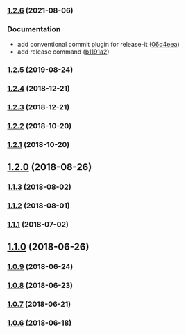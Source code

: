### [1.2.6](https://github.com/matmar10/just-api/compare/v1.2.5...v1.2.6) (2021-08-06)


### Documentation

* add conventional commit plugin for release-it ([06d4eea](https://github.com/matmar10/just-api/commit/06d4eea58389a804df3229d60ecd6a7d910a4bf0))
* add release command ([b1191a2](https://github.com/matmar10/just-api/commit/b1191a271c0a9499f6bd2c2a9d2ca6769b78e3c7))

### [1.2.5](https://github.com/matmar10/just-api/compare/v1.2.5...v1.2.6) (2019-08-24)

### [1.2.4](https://github.com/matmar10/just-api/compare/v1.2.5...v1.2.6) (2018-12-21)

### [1.2.3](https://github.com/matmar10/just-api/compare/v1.2.5...v1.2.6) (2018-12-21)

### [1.2.2](https://github.com/matmar10/just-api/compare/v1.2.5...v1.2.6) (2018-10-20)

### [1.2.1](https://github.com/matmar10/just-api/compare/v1.2.5...v1.2.6) (2018-10-20)

## [1.2.0](https://github.com/matmar10/just-api/compare/v1.2.5...v1.2.6) (2018-08-26)

### [1.1.3](https://github.com/matmar10/just-api/compare/v1.2.5...v1.2.6) (2018-08-02)

### [1.1.2](https://github.com/matmar10/just-api/compare/v1.2.5...v1.2.6) (2018-08-01)

### [1.1.1](https://github.com/matmar10/just-api/compare/v1.2.5...v1.2.6) (2018-07-02)

## [1.1.0](https://github.com/matmar10/just-api/compare/v1.2.5...v1.2.6) (2018-06-26)

### [1.0.9](https://github.com/matmar10/just-api/compare/v1.2.5...v1.2.6) (2018-06-24)

### [1.0.8](https://github.com/matmar10/just-api/compare/v1.2.5...v1.2.6) (2018-06-23)

### [1.0.7](https://github.com/matmar10/just-api/compare/v1.2.5...v1.2.6) (2018-06-21)

### [1.0.6](https://github.com/matmar10/just-api/compare/v1.2.5...v1.2.6) (2018-06-18)

